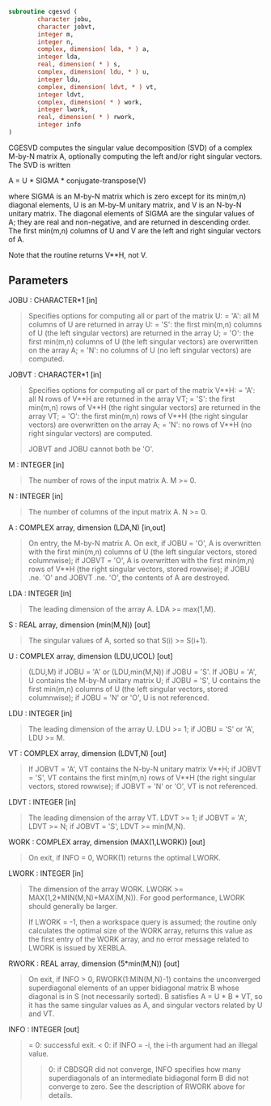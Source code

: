 ```fortran
subroutine cgesvd (
        character jobu,
        character jobvt,
        integer m,
        integer n,
        complex, dimension( lda, * ) a,
        integer lda,
        real, dimension( * ) s,
        complex, dimension( ldu, * ) u,
        integer ldu,
        complex, dimension( ldvt, * ) vt,
        integer ldvt,
        complex, dimension( * ) work,
        integer lwork,
        real, dimension( * ) rwork,
        integer info
)
```

CGESVD computes the singular value decomposition (SVD) of a complex
M-by-N matrix A, optionally computing the left and/or right singular
vectors. The SVD is written

A = U \* SIGMA \* conjugate-transpose(V)

where SIGMA is an M-by-N matrix which is zero except for its
min(m,n) diagonal elements, U is an M-by-M unitary matrix, and
V is an N-by-N unitary matrix.  The diagonal elements of SIGMA
are the singular values of A; they are real and non-negative, and
are returned in descending order.  The first min(m,n) columns of
U and V are the left and right singular vectors of A.

Note that the routine returns V\*\*H, not V.

## Parameters
JOBU : CHARACTER\*1 [in]
> Specifies options for computing all or part of the matrix U:
> = 'A':  all M columns of U are returned in array U:
> = 'S':  the first min(m,n) columns of U (the left singular
> vectors) are returned in the array U;
> = 'O':  the first min(m,n) columns of U (the left singular
> vectors) are overwritten on the array A;
> = 'N':  no columns of U (no left singular vectors) are
> computed.

JOBVT : CHARACTER\*1 [in]
> Specifies options for computing all or part of the matrix
> V\*\*H:
> = 'A':  all N rows of V\*\*H are returned in the array VT;
> = 'S':  the first min(m,n) rows of V\*\*H (the right singular
> vectors) are returned in the array VT;
> = 'O':  the first min(m,n) rows of V\*\*H (the right singular
> vectors) are overwritten on the array A;
> = 'N':  no rows of V\*\*H (no right singular vectors) are
> computed.
> 
> JOBVT and JOBU cannot both be 'O'.

M : INTEGER [in]
> The number of rows of the input matrix A.  M >= 0.

N : INTEGER [in]
> The number of columns of the input matrix A.  N >= 0.

A : COMPLEX array, dimension (LDA,N) [in,out]
> On entry, the M-by-N matrix A.
> On exit,
> if JOBU = 'O',  A is overwritten with the first min(m,n)
> columns of U (the left singular vectors,
> stored columnwise);
> if JOBVT = 'O', A is overwritten with the first min(m,n)
> rows of V\*\*H (the right singular vectors,
> stored rowwise);
> if JOBU .ne. 'O' and JOBVT .ne. 'O', the contents of A
> are destroyed.

LDA : INTEGER [in]
> The leading dimension of the array A.  LDA >= max(1,M).

S : REAL array, dimension (min(M,N)) [out]
> The singular values of A, sorted so that S(i) >= S(i+1).

U : COMPLEX array, dimension (LDU,UCOL) [out]
> (LDU,M) if JOBU = 'A' or (LDU,min(M,N)) if JOBU = 'S'.
> If JOBU = 'A', U contains the M-by-M unitary matrix U;
> if JOBU = 'S', U contains the first min(m,n) columns of U
> (the left singular vectors, stored columnwise);
> if JOBU = 'N' or 'O', U is not referenced.

LDU : INTEGER [in]
> The leading dimension of the array U.  LDU >= 1; if
> JOBU = 'S' or 'A', LDU >= M.

VT : COMPLEX array, dimension (LDVT,N) [out]
> If JOBVT = 'A', VT contains the N-by-N unitary matrix
> V\*\*H;
> if JOBVT = 'S', VT contains the first min(m,n) rows of
> V\*\*H (the right singular vectors, stored rowwise);
> if JOBVT = 'N' or 'O', VT is not referenced.

LDVT : INTEGER [in]
> The leading dimension of the array VT.  LDVT >= 1; if
> JOBVT = 'A', LDVT >= N; if JOBVT = 'S', LDVT >= min(M,N).

WORK : COMPLEX array, dimension (MAX(1,LWORK)) [out]
> On exit, if INFO = 0, WORK(1) returns the optimal LWORK.

LWORK : INTEGER [in]
> The dimension of the array WORK.
> LWORK >=  MAX(1,2\*MIN(M,N)+MAX(M,N)).
> For good performance, LWORK should generally be larger.
> 
> If LWORK = -1, then a workspace query is assumed; the routine
> only calculates the optimal size of the WORK array, returns
> this value as the first entry of the WORK array, and no error
> message related to LWORK is issued by XERBLA.

RWORK : REAL array, dimension (5\*min(M,N)) [out]
> On exit, if INFO > 0, RWORK(1:MIN(M,N)-1) contains the
> unconverged superdiagonal elements of an upper bidiagonal
> matrix B whose diagonal is in S (not necessarily sorted).
> B satisfies A = U \* B \* VT, so it has the same singular
> values as A, and singular vectors related by U and VT.

INFO : INTEGER [out]
> = 0:  successful exit.
> < 0:  if INFO = -i, the i-th argument had an illegal value.
> > 0:  if CBDSQR did not converge, INFO specifies how many
> superdiagonals of an intermediate bidiagonal form B
> did not converge to zero. See the description of RWORK
> above for details.
